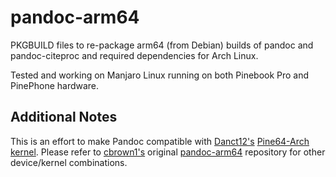 # pandoc-arm64

PKGBUILD files to re-package arm64 (from Debian) builds of pandoc and pandoc-citeproc and required dependencies for Arch Linux. 

Tested and working on Manjaro Linux running on both Pinebook Pro and PinePhone hardware.

## Additional Notes

This is an effort to make Pandoc compatible with [Danct12's](https://github.com/dreemurrs-embedded) [Pine64-Arch kernel](https://github.com/dreemurrs-embedded/Pine64-Arch). Please refer to [cbrown1's](https://github.com/cbrown1) original [pandoc-arm64](https://github.com/cbrown1/pandoc-arm64) repository for other device/kernel combinations.
